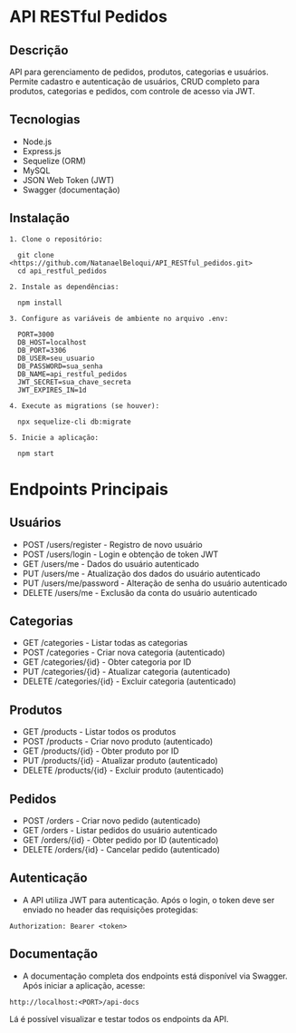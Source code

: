# API RESTful Pedidos

## Descrição

API para gerenciamento de pedidos, produtos, categorias e usuários.  
Permite cadastro e autenticação de usuários, CRUD completo para produtos, categorias e pedidos, com controle de acesso via JWT.

## Tecnologias

- Node.js  
- Express.js  
- Sequelize (ORM)  
- MySQL  
- JSON Web Token (JWT)  
- Swagger (documentação)  

## Instalação

```
1. Clone o repositório:

  git clone <https://github.com/NatanaelBeloqui/API_RESTful_pedidos.git>
  cd api_restful_pedidos

2. Instale as dependências:

  npm install

3. Configure as variáveis de ambiente no arquivo .env:

  PORT=3000
  DB_HOST=localhost
  DB_PORT=3306
  DB_USER=seu_usuario
  DB_PASSWORD=sua_senha
  DB_NAME=api_restful_pedidos
  JWT_SECRET=sua_chave_secreta
  JWT_EXPIRES_IN=1d

4. Execute as migrations (se houver):

  npx sequelize-cli db:migrate

5. Inicie a aplicação:

  npm start
```

# Endpoints Principais

## Usuários

- POST /users/register - Registro de novo usuário
- POST /users/login - Login e obtenção de token JWT
- GET /users/me - Dados do usuário autenticado
- PUT /users/me - Atualização dos dados do usuário autenticado
- PUT /users/me/password - Alteração de senha do usuário autenticado
- DELETE /users/me - Exclusão da conta do usuário autenticado

## Categorias
- GET /categories - Listar todas as categorias
- POST /categories - Criar nova categoria (autenticado)
- GET /categories/{id} - Obter categoria por ID
- PUT /categories/{id} - Atualizar categoria (autenticado)
- DELETE /categories/{id} - Excluir categoria (autenticado)

## Produtos
- GET /products - Listar todos os produtos
- POST /products - Criar novo produto (autenticado)
- GET /products/{id} - Obter produto por ID
- PUT /products/{id} - Atualizar produto (autenticado)
- DELETE /products/{id} - Excluir produto (autenticado)

## Pedidos
- POST /orders - Criar novo pedido (autenticado)
- GET /orders - Listar pedidos do usuário autenticado
- GET /orders/{id} - Obter pedido por ID (autenticado)
- DELETE /orders/{id} - Cancelar pedido (autenticado)

## Autenticação

- A API utiliza JWT para autenticação. Após o login, o token deve ser enviado no header das requisições protegidas:

```
Authorization: Bearer <token>
```

## Documentação

- A documentação completa dos endpoints está disponível via Swagger. Após iniciar a aplicação, acesse:
```
http://localhost:<PORT>/api-docs
```
Lá é possível visualizar e testar todos os endpoints da API.
